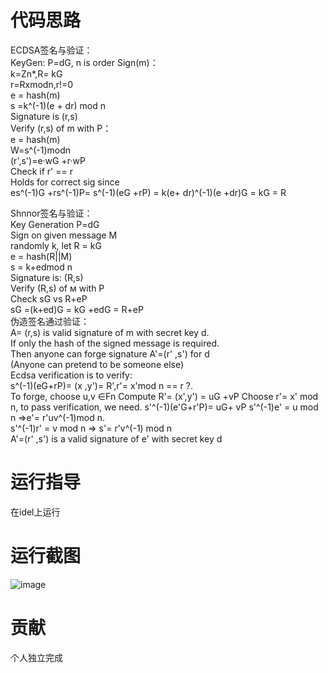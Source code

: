 # 代码思路
ECDSA签名与验证：   
KeyGen: P=dG, n is order
Sign(m)：   
k=Zn*,R= kG    
r=Rxmodn,r!=0    
e = hash(m)   
s =k^(-1)(e + dr) mod n    
Signature is (r,s)    
Verify (r,s) of m with P：   
e = hash(m)   
W=s^(-1)modn    
(r',s')=e·wG +r·wP    
Check if r' == r    
Holds for correct sig since   
es^(-1)G +rs^(-1)P= s^(-1)(eG +rP) = k(e+ dr)^(-1)(e +dr)G = kG = R

Shnnor签名与验证：    
Key Generation
P=dG    
Sign on given message M   
randomly k, let R = kG   
e = hash(R||M)    
s = k+edmod n   
Signature is: (R,s)   
Verify (R,s) of м with P    
Check sG vs R+eР    
sG =(k+ed)G = kG +edG = R+eP    
伪造签名通过验证：  
A= (r,s) is valid signature of m with secret key d.   
If only the hash of the signed message is required.     
Then anyone can forge signature A'=(r' ,s') for d   
(Anyone can pretend to be someone else)   
Ecdsa verification is to verify:    
s^(-1)(eG+rP)= (x ,y')= R',r'= x'mod n == r ?.   
To forge, choose u,v ∈Fn
Compute R'= (x',y') = uG +vP
Choose r'= x' mod n, to pass verification, we need. s'^(-1)(e'G+r'P)= uG+ vP
s'^(-1)e' = u mod n =>e'= r'uv^(-1)mod n.     
s'^(-1)r' = v mod n => s'= r'v^(-1) mod n   
A'=(r' ,s') is a valid signature of e' with secret key d    
# 运行指导
在idel上运行
# 运行截图
![image](https://user-images.githubusercontent.com/105595347/181871690-9fd02822-ddc7-404a-9851-f1260fc6d310.png)

# 贡献
个人独立完成
